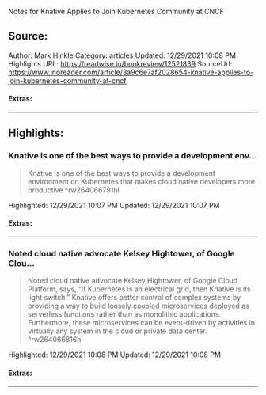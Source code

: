 Notes for Knative Applies to Join Kubernetes Community at CNCF

## Source:
Author: Mark Hinkle
Category: articles
Updated: 12/29/2021 10:08 PM
Highlights URL: https://readwise.io/bookreview/12521839
SourceUrl: https://www.inoreader.com/article/3a9c6e7af2028654-knative-applies-to-join-kubernetes-community-at-cncf


#### Extras:




 
-----
 ## Highlights:

### Knative is one of the best ways to provide a development env...
>Knative is one of the best ways to provide a development environment on Kubernetes that makes cloud native developers more productive ^rw264066791hl


Highlighted: 12/29/2021 10:07 PM
Updated: 12/29/2021 10:07 PM


#### Extras:





------

### Noted cloud native advocate Kelsey Hightower, of Google Clou...
>Noted cloud native advocate Kelsey Hightower, of Google Cloud Platform, says, “If Kubernetes is an electrical grid, then Knative is its light switch.” Knative offers better control of complex systems by providing a way to build loosely coupled microservices deployed as serverless functions rather than as monolithic applications. Furthermore, these microservices can be event-driven by activities in virtually any system in the cloud or private data center. ^rw264066816hl


Highlighted: 12/29/2021 10:08 PM
Updated: 12/29/2021 10:08 PM


#### Extras:





------

